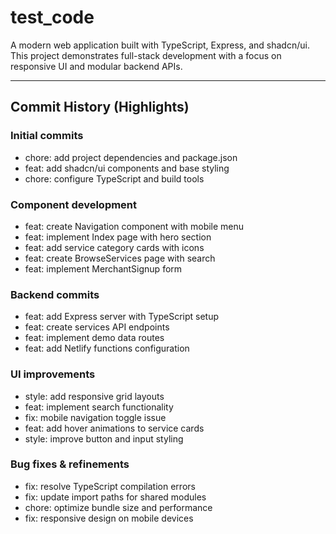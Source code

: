 # test_code

A modern web application built with TypeScript, Express, and shadcn/ui.  
This project demonstrates full-stack development with a focus on responsive UI and modular backend APIs.

---

## Commit History (Highlights)

### Initial commits
- chore: add project dependencies and package.json
- feat: add shadcn/ui components and base styling
- chore: configure TypeScript and build tools

### Component development
- feat: create Navigation component with mobile menu
- feat: implement Index page with hero section
- feat: add service category cards with icons
- feat: create BrowseServices page with search
- feat: implement MerchantSignup form

### Backend commits
- feat: add Express server with TypeScript setup
- feat: create services API endpoints
- feat: implement demo data routes
- feat: add Netlify functions configuration

### UI improvements
- style: add responsive grid layouts
- feat: implement search functionality
- fix: mobile navigation toggle issue
- feat: add hover animations to service cards
- style: improve button and input styling

### Bug fixes & refinements
- fix: resolve TypeScript compilation errors
- fix: update import paths for shared modules
- chore: optimize bundle size and performance
- fix: responsive design on mobile devices
